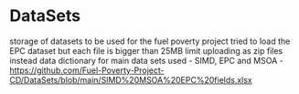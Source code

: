 # DataSets
storage of datasets to be used for the fuel poverty project
tried to load the EPC dataset but each file is bigger than 25MB limit
uploading as zip files instead
data dictionary for main data sets used - SIMD, EPC and MSOA - https://github.com/Fuel-Poverty-Project-CD/DataSets/blob/main/SIMD%20MSOA%20EPC%20fields.xlsx
